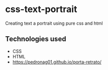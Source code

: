 # css-text-portrait

Creating text a portrait using pure css and html

## Technologies used

* CSS
* HTML
* https://pedronag01.github.io/porta-retrato/






